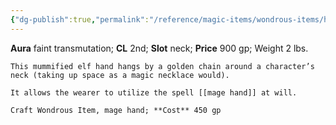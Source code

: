 ```yaml
---
{"dg-publish":true,"permalink":"/reference/magic-items/wondrous-items/hand-of-the-mage/","dgHomeLink":true,"dgPassFrontmatter":false}
---
```


**Aura** faint transmutation; **CL** 2nd; **Slot** neck; **Price** 900 gp; Weight 2 lbs.

```ad-description
This mummified elf hand hangs by a golden chain around a character’s neck (taking up space as a magic necklace would).

It allows the wearer to utilize the spell [[mage hand]] at will.
```

```ad-conreq
Craft Wondrous Item, mage hand; **Cost** 450 gp
```

